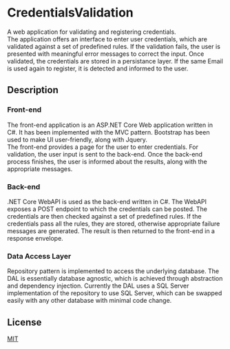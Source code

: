 # CredentialsValidation
A web application for validating and registering credentials.\
The application offers an interface to enter user credentials, which are validated against a set of predefined rules. If the validation fails, the user is presented with meaningful error messages to correct the input. Once validated, the credentials are stored in a persistance layer. If the same Email is used again to register, it is detected and informed to the user.

## Description

### Front-end
The front-end application is an ASP.NET Core Web application written in C#. It has been implemented with the MVC pattern.
Bootstrap has been used to make UI user-friendly, along with Jquery.\
The front-end provides a page for the user to enter credentials. For validation, the user input is sent to the back-end. Once the back-end process finishes, the user is informed about the results, along with the appropriate messages.


### Back-end
.NET Core WebAPI is used as the back-end written in C#. The WebAPI exposes a POST endpoint to which the credentials can be posted. The credentials are then checked against a set of predefined rules. If the credentials pass all the rules, they are stored, otherwise appropriate failure messages are generated. The result is then returned to the front-end in a response envelope.

### Data Access Layer
Repository pattern is implemented to access the underlying database. The DAL is essentially database agnostic, which is achieved through abstraction and dependency injection. Currently the DAL uses a SQL Server implementation of the repository to use SQL Server, which can be swapped easily with any other database with minimal code change.


## License
[MIT](https://choosealicense.com/licenses/mit/)
